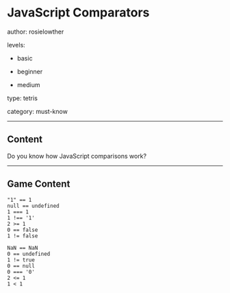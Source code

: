 # JavaScript Comparators
author: rosielowther

levels:

  - basic

  - beginner

  - medium

type: tetris

category: must-know

---
## Content

Do you know how JavaScript comparisons work?

---
## Game Content

```true
"1" == 1
null == undefined
1 === 1
1 !== '1'
2 >= 1
0 == false
1 != false
```
```false
NaN == NaN
0 == undefined
1 != true
0 == null
0 === '0'
2 <= 1
1 < 1
```
